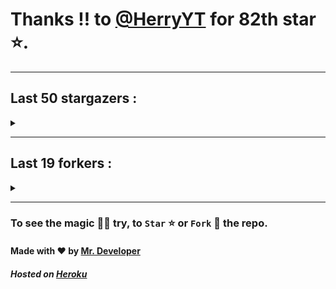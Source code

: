 # Thanks !! to [@HerryYT](https://github.com/HerryYT) for 82th star ⭐.
---

## Last 50 stargazers :
<details><summary></summary>

| No. | Profile Pic | Username | Star Number ⭐ |
| :---: | :---: | :---: | :---: |
| 1. | <img src='https://avatars.githubusercontent.com/u/34418030?v=4'> | [@HerryYT](https://github.com/HerryYT) | 82 |
| 2. | <img src='https://avatars.githubusercontent.com/u/40790870?v=4'> | [@SpaceLeft](https://github.com/SpaceLeft) | 81 |
| 3. | <img src='https://avatars.githubusercontent.com/u/16628342?v=4'> | [@DelxHQ](https://github.com/DelxHQ) | 80 |
| 4. | <img src='https://avatars.githubusercontent.com/u/46083528?v=4'> | [@siddharthroy12](https://github.com/siddharthroy12) | 79 |
| 5. | <img src='https://avatars.githubusercontent.com/u/86265234?v=4'> | [@Robertrabbit](https://github.com/Robertrabbit) | 78 |
| 6. | <img src='https://avatars.githubusercontent.com/u/72983221?v=4'> | [@ZackeryRSmith](https://github.com/ZackeryRSmith) | 77 |
| 7. | <img src='https://avatars.githubusercontent.com/u/75159744?v=4'> | [@Avyansh0001](https://github.com/Avyansh0001) | 76 |
| 8. | <img src='https://avatars.githubusercontent.com/u/62464560?v=4'> | [@Illegal-Services](https://github.com/Illegal-Services) | 75 |
| 9. | <img src='https://avatars.githubusercontent.com/u/59579906?v=4'> | [@bocah27](https://github.com/bocah27) | 74 |
| 10. | <img src='https://avatars.githubusercontent.com/u/90455659?v=4'> | [@akprivatebots](https://github.com/akprivatebots) | 73 |
| 11. | <img src='https://avatars.githubusercontent.com/u/76171703?v=4'> | [@roushanagarwalla](https://github.com/roushanagarwalla) | 72 |
| 12. | <img src='https://avatars.githubusercontent.com/u/26739205?v=4'> | [@AbdushukurRasulov](https://github.com/AbdushukurRasulov) | 71 |
| 13. | <img src='https://avatars.githubusercontent.com/u/92579700?v=4'> | [@JohnWickKeanue](https://github.com/JohnWickKeanue) | 70 |
| 14. | <img src='https://avatars.githubusercontent.com/u/87888078?v=4'> | [@Hydrayt777](https://github.com/Hydrayt777) | 69 |
| 15. | <img src='https://avatars.githubusercontent.com/u/85750096?v=4'> | [@JemonNazeer](https://github.com/JemonNazeer) | 68 |
| 16. | <img src='https://avatars.githubusercontent.com/u/106221089?v=4'> | [@ItzKingz](https://github.com/ItzKingz) | 67 |
| 17. | <img src='https://avatars.githubusercontent.com/u/32560442?v=4'> | [@mrdrivingduck](https://github.com/mrdrivingduck) | 66 |
| 18. | <img src='https://avatars.githubusercontent.com/u/105053471?v=4'> | [@Sharmaps1757](https://github.com/Sharmaps1757) | 65 |
| 19. | <img src='https://avatars.githubusercontent.com/u/87847004?v=4'> | [@Hesenovhuseyn](https://github.com/Hesenovhuseyn) | 64 |
| 20. | <img src='https://avatars.githubusercontent.com/u/104765453?v=4'> | [@youssefnasef](https://github.com/youssefnasef) | 63 |
| 21. | <img src='https://avatars.githubusercontent.com/u/105335749?v=4'> | [@spideyboyaman](https://github.com/spideyboyaman) | 62 |
| 22. | <img src='https://avatars.githubusercontent.com/u/60040629?v=4'> | [@JD906](https://github.com/JD906) | 61 |
| 23. | <img src='https://avatars.githubusercontent.com/u/95572329?v=4'> | [@JoelBobanOffline](https://github.com/JoelBobanOffline) | 60 |
| 24. | <img src='https://avatars.githubusercontent.com/u/86429222?v=4'> | [@arun017s](https://github.com/arun017s) | 59 |
| 25. | <img src='https://avatars.githubusercontent.com/u/66241829?v=4'> | [@AwayJob](https://github.com/AwayJob) | 58 |
| 26. | <img src='https://avatars.githubusercontent.com/u/77918734?v=4'> | [@yourtulloh](https://github.com/yourtulloh) | 57 |
| 27. | <img src='https://avatars.githubusercontent.com/u/92523621?v=4'> | [@omiragk05](https://github.com/omiragk05) | 56 |
| 28. | <img src='https://avatars.githubusercontent.com/u/82395901?v=4'> | [@rakeshyt](https://github.com/rakeshyt) | 55 |
| 29. | <img src='https://avatars.githubusercontent.com/u/87684559?v=4'> | [@Meliodas-Demonking](https://github.com/Meliodas-Demonking) | 54 |
| 30. | <img src='https://avatars.githubusercontent.com/u/86404384?v=4'> | [@eaustin6](https://github.com/eaustin6) | 53 |
| 31. | <img src='https://avatars.githubusercontent.com/u/9571025?v=4'> | [@junedkh](https://github.com/junedkh) | 52 |
| 32. | <img src='https://avatars.githubusercontent.com/u/68769346?v=4'> | [@rajput-hemant](https://github.com/rajput-hemant) | 51 |
| 33. | <img src='https://avatars.githubusercontent.com/u/16763276?v=4'> | [@K4CZP3R](https://github.com/K4CZP3R) | 50 |
| 34. | <img src='https://avatars.githubusercontent.com/u/36649395?v=4'> | [@airsquared](https://github.com/airsquared) | 49 |
| 35. | <img src='https://avatars.githubusercontent.com/u/86813581?v=4'> | [@ImDarkLK](https://github.com/ImDarkLK) | 48 |
| 36. | <img src='https://avatars.githubusercontent.com/u/96438111?v=4'> | [@Gishankrishka2](https://github.com/Gishankrishka2) | 47 |
| 37. | <img src='https://avatars.githubusercontent.com/u/85282650?v=4'> | [@Malith-Rukshan](https://github.com/Malith-Rukshan) | 46 |
| 38. | <img src='https://avatars.githubusercontent.com/u/10355528?v=4'> | [@Lesmiscore](https://github.com/Lesmiscore) | 45 |
| 39. | <img src='https://avatars.githubusercontent.com/u/51000885?v=4'> | [@xK4m3l](https://github.com/xK4m3l) | 44 |
| 40. | <img src='https://avatars.githubusercontent.com/u/60372320?v=4'> | [@antoine-lombardo](https://github.com/antoine-lombardo) | 43 |
| 41. | <img src='https://avatars.githubusercontent.com/u/90955030?v=4'> | [@SPECT3R-69](https://github.com/SPECT3R-69) | 42 |
| 42. | <img src='https://avatars.githubusercontent.com/u/89269794?v=4'> | [@svc64](https://github.com/svc64) | 41 |
| 43. | <img src='https://avatars.githubusercontent.com/u/36570169?v=4'> | [@ClementCastel](https://github.com/ClementCastel) | 40 |
| 44. | <img src='https://avatars.githubusercontent.com/u/41164942?v=4'> | [@rk134](https://github.com/rk134) | 39 |
| 45. | <img src='https://avatars.githubusercontent.com/u/16743370?v=4'> | [@megapro17](https://github.com/megapro17) | 38 |
| 46. | <img src='https://avatars.githubusercontent.com/u/33972938?v=4'> | [@pandamoon21](https://github.com/pandamoon21) | 37 |
| 47. | <img src='https://avatars.githubusercontent.com/u/85753037?v=4'> | [@manifesto1](https://github.com/manifesto1) | 36 |
| 48. | <img src='https://avatars.githubusercontent.com/u/65109659?v=4'> | [@Notaghost9997](https://github.com/Notaghost9997) | 35 |
| 49. | <img src='https://avatars.githubusercontent.com/u/83270075?v=4'> | [@gamer191](https://github.com/gamer191) | 34 |
| 50. | <img src='https://avatars.githubusercontent.com/u/73080587?v=4'> | [@XMYSTERlOUSX](https://github.com/XMYSTERlOUSX) | 33 |
| 51. | <img src='https://avatars.githubusercontent.com/u/17056564?v=4'> | [@0x3c3e](https://github.com/0x3c3e) | 32 |

</details>

---

## Last 19 forkers :
<details><summary></summary>

| No. | Profile Pic | Username | Fork Number 🍴 |
| :---: | :---: | :---: | :---: |
| 1. | <img src='https://avatars.githubusercontent.com/u/40790870?v=4'> | [@SpaceLeft](https://github.com/SpaceLeft) | 20 |
| 2. | <img src='https://avatars.githubusercontent.com/u/87888078?v=4'> | [@Hydrayt777](https://github.com/Hydrayt777) | 19 |
| 3. | <img src='https://avatars.githubusercontent.com/u/106221089?v=4'> | [@ItzKingz](https://github.com/ItzKingz) | 18 |
| 4. | <img src='https://avatars.githubusercontent.com/u/105053471?v=4'> | [@Sharmaps1757](https://github.com/Sharmaps1757) | 17 |
| 5. | <img src='https://avatars.githubusercontent.com/u/100023533?v=4'> | [@omkar1003](https://github.com/omkar1003) | 16 |
| 6. | <img src='https://avatars.githubusercontent.com/u/104765453?v=4'> | [@youssefnasef](https://github.com/youssefnasef) | 15 |
| 7. | <img src='https://avatars.githubusercontent.com/u/105335749?v=4'> | [@spideyboyaman](https://github.com/spideyboyaman) | 14 |
| 8. | <img src='https://avatars.githubusercontent.com/u/88897873?v=4'> | [@Nobody370](https://github.com/Nobody370) | 13 |
| 9. | <img src='https://avatars.githubusercontent.com/u/96438111?v=4'> | [@Gishankrishka2](https://github.com/Gishankrishka2) | 12 |
| 10. | <img src='https://avatars.githubusercontent.com/u/91558902?v=4'> | [@rk134-hub](https://github.com/rk134-hub) | 11 |
| 11. | <img src='https://avatars.githubusercontent.com/u/20133621?v=4'> | [@NitroFuN](https://github.com/NitroFuN) | 10 |
| 12. | <img src='https://avatars.githubusercontent.com/u/482367?v=4'> | [@nyuszika7h](https://github.com/nyuszika7h) | 9 |
| 13. | <img src='https://avatars.githubusercontent.com/u/84174959?v=4'> | [@S4TyEndRa](https://github.com/S4TyEndRa) | 8 |
| 14. | <img src='https://avatars.githubusercontent.com/u/66910428?v=4'> | [@VIKASIND](https://github.com/VIKASIND) | 7 |
| 15. | <img src='https://avatars.githubusercontent.com/u/101307401?v=4'> | [@Tellyfun](https://github.com/Tellyfun) | 6 |
| 16. | <img src='https://avatars.githubusercontent.com/u/102476142?v=4'> | [@hiroultroid93819](https://github.com/hiroultroid93819) | 5 |
| 17. | <img src='https://avatars.githubusercontent.com/u/98212032?v=4'> | [@random772](https://github.com/random772) | 4 |
| 18. | <img src='https://avatars.githubusercontent.com/u/97720718?v=4'> | [@MaheshKmr9](https://github.com/MaheshKmr9) | 3 |
| 19. | <img src='https://avatars.githubusercontent.com/u/85005373?v=4'> | [@HerokuMods](https://github.com/HerokuMods) | 2 |

</details>

---
### To see the magic 🧚‍♂️ try, to `Star` ⭐ or `Fork` 🍴 the repo.
#### Made with ❤️ by [Mr. Developer](https://github.com/MrBotDeveloper)
##### Hosted on [Heroku](https://heroku.com)
